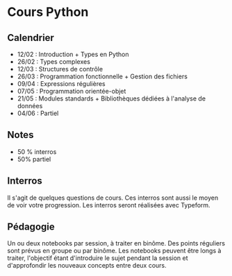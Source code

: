# Cours Python

## Calendrier

- 12/02 : Introduction + Types en Python
- 26/02 : Types complexes
- 12/03 : Structures de contrôle
- 26/03 : Programmation fonctionnelle + Gestion des fichiers
- 09/04 : Expressions régulières
- 07/05 : Programmation orientée-objet
- 21/05 : Modules standards + Bibliothèques dédiées à l'analyse de données
- 04/06 : Partiel

## Notes

- 50 % interros
- 50% partiel

## Interros

Il s'agit de quelques questions de cours. Ces interros sont aussi le moyen de voir votre progression. Les interros seront réalisées avec Typeform. 

## Pédagogie

Un ou deux notebooks par session, à traiter en binôme. Des points réguliers sont prévus en groupe ou par binôme. Les notebooks peuvent être longs à traiter, l'objectif étant d'introduire le sujet pendant la session et d'approfondir les nouveaux concepts entre deux cours. 